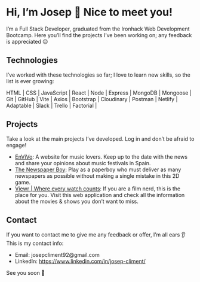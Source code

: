 # Hi, I’m Josep 🙋 Nice to meet you!

I’m a Full Stack Developer, graduated from the Ironhack Web Development Bootcamp. Here you’ll find the projects I’ve been working on; any feedback is appreciated 😉

## Technologies

I’ve worked with these technologies so far; I love to learn new skills, so the list is ever growing:

HTML | CSS | JavaScript | React | Node | Express | MongoDB | Mongoose | Git | GitHub | Vite | 
Axios | Bootstrap | Cloudinary | Postman | Netlify | Adaptable | Slack | Trello | Factorial |

## Projects

Take a look at the main projects I’ve developed. Log in and don’t be afraid to engage!
<ul>
<li><a href="https://envivo-app.netlify.app/">EnViVo</a>: A website for music lovers. Keep up to the date with the news and share your opinions about music festivals in Spain.</li> 
<li><a href="https://josepcliment92.github.io/the-newspaper-boy/">The Newspaper Boy</a>: Play as a paperboy who must deliver as many newspapers as possible without making a single mistake in this 2D game.</li>
<li><a href="https://viewr-app.netlify.app/list-shows">Viewr | Where every watch counts</a>: If you are a film nerd, this is the place for you. Visit this web application and check all the information about the movies & shows you don’t want to miss.</li>
</ul>

## Contact

If you want to contact me to give me any feedback or offer, I’m all ears 👂 This is my contact info:

<ul>
  <li>
    Email: josepcliment92@gmail.com
  </li>
  <li>
    LinkedIn: <a href="https://www.linkedin.com/in/josep-climent/">https://www.linkedin.com/in/josep-climent/</a>
  </li>
</ul>

See you soon 👋


